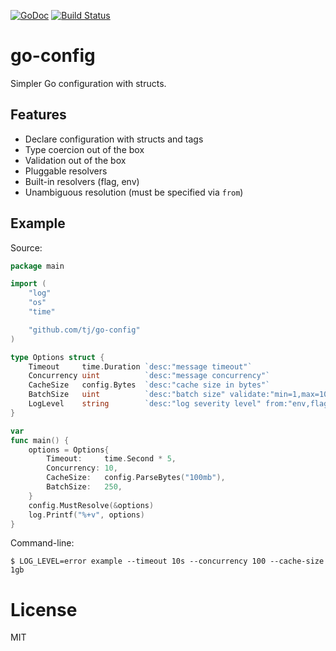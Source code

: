 
[![GoDoc](https://godoc.org/github.com/tj/go-config?status.svg)](http://godoc.org/github.com/tj/go-config)
[![Build Status](https://travis-ci.org/tj/go-config.svg?branch=master)](https://travis-ci.org/tj/go-config)

# go-config

Simpler Go configuration with structs.

## Features

- Declare configuration with structs and tags
- Type coercion out of the box
- Validation out of the box
- Pluggable resolvers
- Built-in resolvers (flag, env)
- Unambiguous resolution (must be specified via `from`)

## Example

Source:

```go
package main

import (
	"log"
	"os"
	"time"

	"github.com/tj/go-config"
)

type Options struct {
	Timeout     time.Duration `desc:"message timeout"`
	Concurrency uint          `desc:"message concurrency"`
	CacheSize   config.Bytes  `desc:"cache size in bytes"`
	BatchSize   uint          `desc:"batch size" validate:"min=1,max=1000"`
	LogLevel    string        `desc:"log severity level" from:"env,flag"`
}

var
func main() {
	options = Options{
		Timeout:     time.Second * 5,
		Concurrency: 10,
		CacheSize:   config.ParseBytes("100mb"),
		BatchSize:   250,
	}
	config.MustResolve(&options)
	log.Printf("%+v", options)
}
```

Command-line:

```
$ LOG_LEVEL=error example --timeout 10s --concurrency 100 --cache-size 1gb
```

# License

MIT